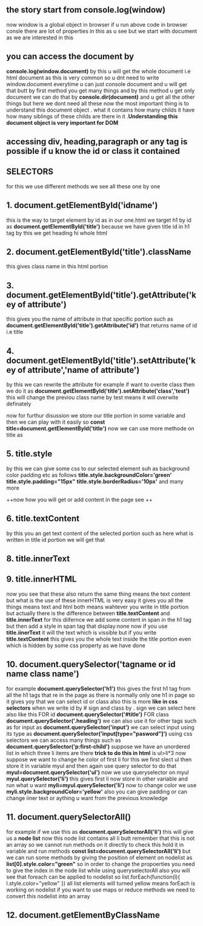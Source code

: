 ## the story start from console.log(window)
now window is a global object in browser if u run above code in browser consle there are lot of properties in this as u see but we start with document as we are interested in this
## you can access the document by 
**console.log(window.document)**
by this u will get the whole document i.e html document 
as this is very common so u dnt need to write window.document everytime u can just console document and u will get that
butt by first method you get many things and by this method u get only document 
we can do that by
**console.dir(document)** and u get all the other things but here we dont need all these
now the most important thing is to understand this document object . what it contains how many childs it have how many siblings of these childs are there in it .**Understanding this document object is very important for DOM**
## accessing div, heading,paragraph or any tag is possible if u know the **id** or **class** it contained
##     SELECTORS
for this we use different methods we see all these one by one 
## 1. document.getElementById('idname')
this is the way to target element by id 
as in our one.html we target h1 by id as 
**document.getElementById('title')**
because we have given title id in h1 tag
by this we get heading hi whole html
## 2. document.getElementById('title').className
this gives class name in this html portion
## 3. document.getElementById('title').getAttribute('key of attribute')
this gives you the name of attribute in that specific portion such as 
**document.getElementById('title').getAttribute('id')**
that returns name of id i.e title
## 4. document.getElementById('title').setAttribute('key of attribute','name of attribute')
by this we can rewrite the attribute for example if want to overite class then we do it as 
**document.getElementById('title').setAttribute('class','test')**
this will change the previou class name by test means it will overwite definately

now for furthur disussion we store our title portion in some variable and then we can play with it easily so 
**const title=document.getElementById('title')**
now we can use more methode on title as 
## 5. title.style
by this we can give some css to our selected element suh as background color padding etc as follows
**title.style.backgroundColor='green'**
**title.style.padding="15px"**
**title.style.borderRadius='10px'**
and many more

++now how you will get or add content in the page see ++
## 6. title.textContent
by this you an get text content of the selected portion such as here what is written in title id portion we will get that
## 8. title.innerText
## 9. title.innerHTML
now you see that these also return the same thing means the text content but what is the use of these 
innerHTML is very easy it gives you all the things means text and htnl both means wahtever you write in title portion  but
actually there is the difference between 
**title.textContent** and **title.innerText**
for this diifernce we add some content in span in the h1 tag but then add a style in span tag that display:none
now if you use **title.iinerText** it will the text which is vissible but if you write **title.textContent** this gives you the whole text inside the title portion even which is hidden by some css property as we have done
## 10. document.querySelector('tagname or id name class name')
for example
**document.querySelector('h1')**
this gives the first h1 tag from all the h1 tags that re in the page
as there is normally only one h1 in page so it gives yoy that 
we can select id or class also this is more **like in css selectors** when we write id by # sign and class by . sign we can select here also like this
FOR id
**document.querySelector('#title')**
FOR class
**document.querySelector('.heading')**
we can also use it for other tags such as for input as 
**document.querySelector('input')**
we can select input using its type as 
**document.querySelector('input[type="pasword"]')**
using css selectors we can access many things such as
**document.querySelector('p:first-child')**
 suppose we have an unordered list in which three li items are there
 **trick to do this in html** is ul>li*3
 now suppose we want to change he color of first li for this we first slect ul then store it in variable myul and then again use query selector to do that
 **myul=document.querySelector('ul')**
 now we use queryselector on myul
 **myul.querySelector('li')**
 this gives first li now store in other variable and run what u want
 **myli=myul.querySelector('li')**
 now to change color we use 
**myli.style.backgroundColor='yellow'**
also you can give padding or can change iiner text or aything u want from the previous knowledge
## 11. document.querySelectorAll()
for example if we use this as 
**document.querySelectorAll('li')**
this will give us a **node list**
now this node list contains all li butt remember that this is not an array so we cannot run methods on it directly
to check this hold it in variable and run methods
**const list=document.querySelectorAll('li')**
but we can run some methods by giving the position of element on nodelist as 
**list[0].style.color="green"**
so in order to change the propoerties you need to give the index in the node list while using  queryselectorAll
also you will see that foreach can be applied to nodelist so
list.forEach(function(l){
    l.style.color="yellow"
})
all list elements will turned yellow means forEach is working on nodelist
if you want to use maps or reduce methods we need to convert this nodelist into an array
 ## 12. document.getElementByClassName
 








